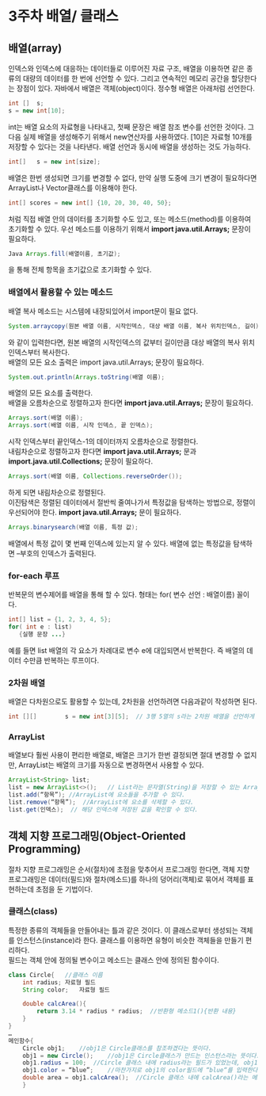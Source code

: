  # 3주차 배열/ 클래스
 ## 배열(array)
  인덱스와 인덱스에 대응하는 데이터들로 이루어진 자료 구조, 배열을 이용하면 같은 종류의 대량의 데이터를 한 번에 선언할 수 있다. 그리고 연속적인 메모리 공간을 할당한다는 장점이 있다. 자바에서 배열은 객체(object)이다. 정수형 배열은 아래처럼 선언한다.
``` Java
int []	s;
s = new int[10];
```
 int는 배열 요소의 자료형을 나타내고, 첫째 문장은 배열 참조 변수를 선언한 것이다. 그 다음 실제 배열을 생성해주기 위해서 new연산자를 사용하였다. [10]은 자료형 10개를 저장할 수 있다는 것을 나타낸다. 배열 선언과 동시에 배열을 생성하는 것도 가능하다.
``` Java
int[]	s = new int[size];
```
 배열은 한번 생성되면 크기를 변경할 수 없다, 만약 실행 도중에 크기 변경이 필요하다면 ArrayList나 Vector클래스를 이용해야 한다.
``` Java
int[] scores = new int[] {10, 20, 30, 40, 50};
```
 처럼 직접 배열 안의 데이터를 초기화할 수도 있고, 또는 메소드(method)를 이용하여 초기화할 수 있다. 우선 메소드를 이용하기 위해서 **import java.util.Arrays;** 문장이 필요하다.
``` Java
Java Arrays.fill(배열이름, 초기값);
```
을 통해 전체 항목을 초기값으로 초기화할 수 있다.

 ### 배열에서 활용할 수 있는 메소드
 배열 복사 메소드는 시스템에 내장되있어서 import문이 필요 없다.
``` Java
System.arraycopy(원본 배열 이름, 시작인덱스, 대상 배열 이름, 복사 위치인덱스, 길이);
```
와 같이 입력한다면, 원본 배열의 시작인덱스의 값부터 길이만큼 대상 배열의 복사 위치인덱스부터 복사한다.
<br> 배열의 모든 요소 출력은 import java.util.Arrays; 문장이 필요하다.
``` Java
System.out.println(Arrays.toString(배열 이름); 
```
배열의 모든 요소를 출력한다. <br>
 배열을 오름차순으로 정렬하고자 한다면 **import java.util.Arrays;** 문장이 필요하다.
``` Java
Arrays.sort(배열 이름);
Arrays.sort(배열 이름, 시작 인덱스, 끝 인덱스); 
```
시작 인덱스부터 끝인덱스-1의 데이터까지 오름차순으로 정렬한다. <br>
 내림차순으로 정렬하고자 한다면 **import java.util.Arrays;** 문과 **import.java.util.Collections;** 문장이 필요하다.
``` Java
Arrays.sort(배열 이름, Collections.reverseOrder());
```
하게 되면 내림차순으로 정렬된다. <br>
 이진탐색은 정렬된 데이터에서 절반씩 줄여나가서 특정값을 탐색하는 방법으로, 정렬이 우선되어야 한다. **import java.util.Arrays;** 문이 필요하다.
``` Java
Arrays.binarysearch(배열 이름, 특정 값);
```
 배열에서 특정 값이 몇 번째 인덱스에 있는지 알 수 있다. 배열에 없는 특정값을 탐색하면 –부호의 인덱스가 출력된다.

### for-each 루프
 반복문의 변수제어를 배열을 통해 할 수 있다. 형태는 for( 변수 선언 : 배열이름) 꼴이다.
 ``` Java
int[] list = {1, 2, 3, 4, 5};
for( int e : list)
	{실행 문장 ...}
  ```
 예를 들면 list 배열의 각 요소가 차례대로 변수 e에 대입되면서 반복한다. 즉 배열의 데이터 수만큼 반복하는 루프이다.

 ### 2차원 배열
 배열은 다차원으로도 활용할 수 있는데, 2차원을 선언하려면 다음과같이 작성하면 된다.
``` Java
int [][]		s = new int[3][5];	// 3행 5열의 s라는 2차원 배열을 선언하게 된다.
```

 ### ArrayList
 배열보다 훨씬 사용이 편리한 배열로, 배열은 크기가 한번 결정되면 절대 변경할 수 없지만, ArrayList는 배열의 크기를 자동으로 변경하면서 사용할 수 있다.
``` Java 
ArrayList<String> list;
list = new ArrayList<>();	// List라는 문자열(String)을 저장할 수 있는 ArrayList를 생성한다.
list.add(“항목”);	//ArrayList에 요소들을 추가할 수 있다.
list.remove(“항목”);	//ArrayList에 요소를 삭제할 수 있다.
list.get(인덱스);	// 해당 인덱스에 저장된 값을 확인할 수 있다.
```

## 객체 지향 프로그래밍(Object-Oriented Programming)
 절차 지향 프로그래밍은 순서(절차)에 초점을 맞추어서 프로그래밍 한다면, 객체 지향 프로그래밍은 데이터(필드)와 절차(메소드)를 하나의 덩어리(객체)로 묶어서 객체를 표현하는데 초점을 둔 기법이다.

 ### 클래스(class)
 특정한 종류의 객체들을 만들어내는 틀과 같은 것이다. 이 클래스로부터 생성되는 객체를 인스턴스(instance)라 한다. 클래스를 이용하면 유형이 비슷한 객체들을 만들기 편리하다.
<br> 필드는 객체 안에 정의될 변수이고 메소드는 클래스 안에 정의된 함수이다.
``` Java
class Circle{	//클래스 이름 
	int radius;	자료형 필드
	String color;	자료형 필드

	double calcArea(){
		return 3.14 * radius * radius;	//반환형 메소드1(){반환 내용}
	}
}
…
메인함수{
	Circle obj1;	//obj1은 Circle클래스를 참조하겠다는 뜻이다.
	obj1 = new Circle();	//obj1은 Circle클래스가 만드는 인스턴스라는 뜻이다.
	obj1.radius = 100;	//Circle 클래스 내에 radius라는 필드가 있었는데, obj1 인스턴스의 radius 필드에 100이라는 값을 입력한다는 뜻이다.
	obj1.color = “blue”;	//마찬가지로 obj1의 color필드에 “blue“를 입력한다.
	double area = obj1.calcArea();	//Circle 클래스 내에 calcArea()라는 메소드를 이용해서 area라는 변수에 값을 선언할 수 있다.
	}
  ```
